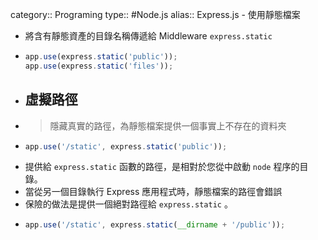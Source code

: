 category:: Programing
type:: #Node.js
alias:: Express.js - 使用靜態檔案

- 將含有靜態資產的目錄名稱傳遞給 Middleware `express.static`
- ```javascript
  app.use(express.static('public'));
  app.use(express.static('files'));
  ```
- ## 虛擬路徑
- > 隱藏真實的路徑，為靜態檔案提供一個事實上不存在的資料夾
- ```javascript
  app.use('/static', express.static('public'));
  ```
- 提供給 `express.static` 函數的路徑，是相對於您從中啟動 `node` 程序的目錄。
- 當從另一個目錄執行 Express 應用程式時，靜態檔案的路徑會錯誤
- 保險的做法是提供一個絕對路徑給 `express.static` 。
- ```javascript
  app.use('/static', express.static(__dirname + '/public'));
  ```